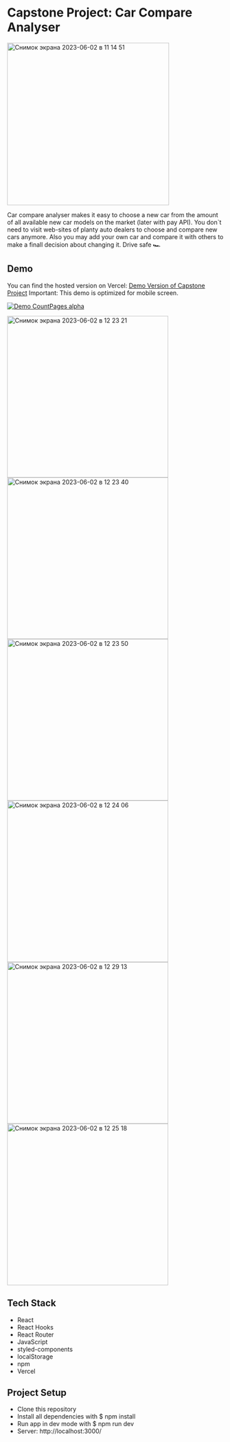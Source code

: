 # Capstone Project: Car Compare Analyser

<img width="377" alt="Снимок экрана 2023-06-02 в 11 14 51" src="https://github.com/maksymvasylyev/capstone-project/assets/102429024/7d1ede83-877b-47fd-b883-8454de779b35">

Car compare analyser makes it easy to choose a new car from the amount of all available new car models on the market (later with pay API). 
You don`t need to visit web-sites of planty auto dealers to choose and compare new cars anymore.
Also you may add your own car and compare it with others to make a finall decision about changing it.
Drive safe 🏎

## Demo

You can find the hosted version on Vercel: <a href="https://cars-compare-analyser.vercel.app/" target="_blank">Demo Version of Capstone Project</a>
Important: This demo is optimized for mobile screen.

[![Demo CountPages alpha](https://share.gifyoutube.com/2SAv2DLeUE0.gif)](https://www.youtube.com/shorts/2SAv2DLeUE0)

<img width="375" alt="Снимок экрана 2023-06-02 в 12 23 21" src="https://github.com/maksymvasylyev/capstone-project/assets/102429024/f0cba18e-6528-40bf-a898-54251758a8d6"> <img width="375" alt="Снимок экрана 2023-06-02 в 12 23 40" src="https://github.com/maksymvasylyev/capstone-project/assets/102429024/b12b67d7-ac58-4c9e-8c3c-031563acdba4">
<img width="375" alt="Снимок экрана 2023-06-02 в 12 23 50" src="https://github.com/maksymvasylyev/capstone-project/assets/102429024/b5e35226-c4be-49bf-826f-bd1966cdb85c"> <img width="375" alt="Снимок экрана 2023-06-02 в 12 24 06" src="https://github.com/maksymvasylyev/capstone-project/assets/102429024/0283e627-35e0-44ee-93c7-bcd1d4d5612b"> 
<img width="375" alt="Снимок экрана 2023-06-02 в 12 29 13" src="https://github.com/maksymvasylyev/capstone-project/assets/102429024/86d1ebb4-0130-4456-add5-0f58c88658d4"> <img width="375" alt="Снимок экрана 2023-06-02 в 12 25 18" src="https://github.com/maksymvasylyev/capstone-project/assets/102429024/d2ca0865-91bd-45d1-bfcf-9e35fb54f167">



## Tech Stack
* React
* React Hooks
* React Router
* JavaScript
* styled-components
* localStorage
* npm
* Vercel

## Project Setup

* Clone this repository
* Install all dependencies with $ npm install
* Run app in dev mode with $ npm run dev
* Server: http://localhost:3000/
